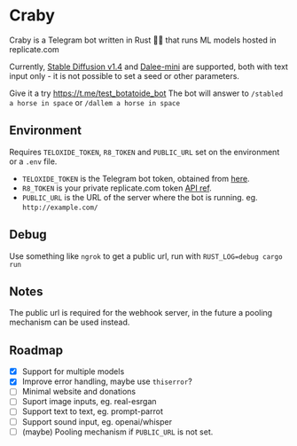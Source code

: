 # Craby

Craby is a Telegram bot  written in Rust 🤖🦀 that runs ML models hosted in replicate.com 

Currently, [Stable Diffusion v1.4](https://replicate.com/stability-ai/stable-diffusion) and [Dalee-mini](https://replicate.com/kuprel/min-dalle) are supported, both with text input only - it is not possible to set a seed or other parameters.

Give it a try https://t.me/test_botatoide_bot The bot will answer to `/stabled a horse in space` or `/dallem a horse in space`

## Environment

Requires `TELOXIDE_TOKEN`, `R8_TOKEN` and `PUBLIC_URL` set on the environment or a `.env` file.

- `TELOXIDE_TOKEN` is the Telegram bot token, obtained from [here](https://core.telegram.org/bots#6-botfather).
- `R8_TOKEN` is your private replicate.com token [API ref](https://replicate.ai/docs/api/).
- `PUBLIC_URL` is the URL of the server where the bot is running. eg. `http://example.com/`

## Debug

Use something like `ngrok` to get a public url, run with `RUST_LOG=debug cargo run` 

## Notes

The public url is required for the webhook server, in the future a pooling mechanism can be used instead. 

## Roadmap

- [x] Support for multiple models
- [x] Improve error handling, maybe use `thiserror`?
- [ ] Minimal website and donations
- [ ] Suport image inputs, eg. real-esrgan
- [ ] Support text to text, eg. prompt-parrot 
- [ ] Support sound input, eg. openai/whisper
- [ ] (maybe) Pooling mechanism if `PUBLIC_URL` is not set. 
